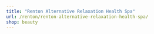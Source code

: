 ```yaml
---
title: "Renton Alternative Relaxation Health Spa"
url: /renton/renton-alternative-relaxation-health-spa/
shop: beauty
---
```

